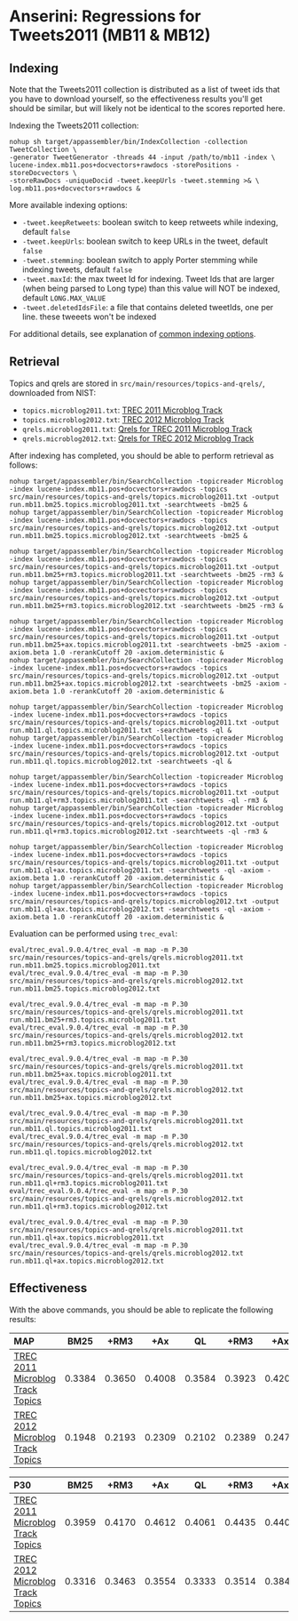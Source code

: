 # Anserini: Regressions for Tweets2011 (MB11 &amp; MB12)

## Indexing

Note that the Tweets2011 collection is distributed as a list of tweet ids that you have to download yourself, so the
effectiveness results you'll get should be similar, but will likely not be identical to the scores reported here.

Indexing the Tweets2011 collection:

```
nohup sh target/appassembler/bin/IndexCollection -collection TweetCollection \
-generator TweetGenerator -threads 44 -input /path/to/mb11 -index \
lucene-index.mb11.pos+docvectors+rawdocs -storePositions -storeDocvectors \
-storeRawDocs -uniqueDocid -tweet.keepUrls -tweet.stemming >& \
log.mb11.pos+docvectors+rawdocs &
```

More available indexing options:
* `-tweet.keepRetweets`: boolean switch to keep retweets while indexing, default `false`
* `-tweet.keepUrls`: boolean switch to keep URLs in the tweet, default `false`
* `-tweet.stemming`: boolean switch to apply Porter stemming while indexing tweets, default `false`
* `-tweet.maxId`: the max tweet Id for indexing. Tweet Ids that are larger (when being parsed to Long type) than this value will NOT be indexed, default `LONG.MAX_VALUE`
* `-tweet.deletedIdsFile`: a file that contains deleted tweetIds, one per line. these tweeets won't be indexed

For additional details, see explanation of [common indexing options](common-indexing-options.md).

## Retrieval

Topics and qrels are stored in `src/main/resources/topics-and-qrels/`, downloaded from NIST:

+ `topics.microblog2011.txt`: [TREC 2011 Microblog Track](https://trec.nist.gov/data/microblog/11/topics.MB1-50.txt)
+ `topics.microblog2012.txt`: [TREC 2012 Microblog Track](https://trec.nist.gov/data/microblog/12/2012.topics.MB51-110.txt)
+ `qrels.microblog2011.txt`: [Qrels for TREC 2011 Microblog Track](https://trec.nist.gov/data/microblog/11/microblog11-qrels)
+ `qrels.microblog2012.txt`: [Qrels for TREC 2012 Microblog Track](https://trec.nist.gov/data/microblog/12/adhoc-qrels)

After indexing has completed, you should be able to perform retrieval as follows:

```
nohup target/appassembler/bin/SearchCollection -topicreader Microblog -index lucene-index.mb11.pos+docvectors+rawdocs -topics src/main/resources/topics-and-qrels/topics.microblog2011.txt -output run.mb11.bm25.topics.microblog2011.txt -searchtweets -bm25 &
nohup target/appassembler/bin/SearchCollection -topicreader Microblog -index lucene-index.mb11.pos+docvectors+rawdocs -topics src/main/resources/topics-and-qrels/topics.microblog2012.txt -output run.mb11.bm25.topics.microblog2012.txt -searchtweets -bm25 &

nohup target/appassembler/bin/SearchCollection -topicreader Microblog -index lucene-index.mb11.pos+docvectors+rawdocs -topics src/main/resources/topics-and-qrels/topics.microblog2011.txt -output run.mb11.bm25+rm3.topics.microblog2011.txt -searchtweets -bm25 -rm3 &
nohup target/appassembler/bin/SearchCollection -topicreader Microblog -index lucene-index.mb11.pos+docvectors+rawdocs -topics src/main/resources/topics-and-qrels/topics.microblog2012.txt -output run.mb11.bm25+rm3.topics.microblog2012.txt -searchtweets -bm25 -rm3 &

nohup target/appassembler/bin/SearchCollection -topicreader Microblog -index lucene-index.mb11.pos+docvectors+rawdocs -topics src/main/resources/topics-and-qrels/topics.microblog2011.txt -output run.mb11.bm25+ax.topics.microblog2011.txt -searchtweets -bm25 -axiom -axiom.beta 1.0 -rerankCutoff 20 -axiom.deterministic &
nohup target/appassembler/bin/SearchCollection -topicreader Microblog -index lucene-index.mb11.pos+docvectors+rawdocs -topics src/main/resources/topics-and-qrels/topics.microblog2012.txt -output run.mb11.bm25+ax.topics.microblog2012.txt -searchtweets -bm25 -axiom -axiom.beta 1.0 -rerankCutoff 20 -axiom.deterministic &

nohup target/appassembler/bin/SearchCollection -topicreader Microblog -index lucene-index.mb11.pos+docvectors+rawdocs -topics src/main/resources/topics-and-qrels/topics.microblog2011.txt -output run.mb11.ql.topics.microblog2011.txt -searchtweets -ql &
nohup target/appassembler/bin/SearchCollection -topicreader Microblog -index lucene-index.mb11.pos+docvectors+rawdocs -topics src/main/resources/topics-and-qrels/topics.microblog2012.txt -output run.mb11.ql.topics.microblog2012.txt -searchtweets -ql &

nohup target/appassembler/bin/SearchCollection -topicreader Microblog -index lucene-index.mb11.pos+docvectors+rawdocs -topics src/main/resources/topics-and-qrels/topics.microblog2011.txt -output run.mb11.ql+rm3.topics.microblog2011.txt -searchtweets -ql -rm3 &
nohup target/appassembler/bin/SearchCollection -topicreader Microblog -index lucene-index.mb11.pos+docvectors+rawdocs -topics src/main/resources/topics-and-qrels/topics.microblog2012.txt -output run.mb11.ql+rm3.topics.microblog2012.txt -searchtweets -ql -rm3 &

nohup target/appassembler/bin/SearchCollection -topicreader Microblog -index lucene-index.mb11.pos+docvectors+rawdocs -topics src/main/resources/topics-and-qrels/topics.microblog2011.txt -output run.mb11.ql+ax.topics.microblog2011.txt -searchtweets -ql -axiom -axiom.beta 1.0 -rerankCutoff 20 -axiom.deterministic &
nohup target/appassembler/bin/SearchCollection -topicreader Microblog -index lucene-index.mb11.pos+docvectors+rawdocs -topics src/main/resources/topics-and-qrels/topics.microblog2012.txt -output run.mb11.ql+ax.topics.microblog2012.txt -searchtweets -ql -axiom -axiom.beta 1.0 -rerankCutoff 20 -axiom.deterministic &

```

Evaluation can be performed using `trec_eval`:

```
eval/trec_eval.9.0.4/trec_eval -m map -m P.30 src/main/resources/topics-and-qrels/qrels.microblog2011.txt run.mb11.bm25.topics.microblog2011.txt
eval/trec_eval.9.0.4/trec_eval -m map -m P.30 src/main/resources/topics-and-qrels/qrels.microblog2012.txt run.mb11.bm25.topics.microblog2012.txt

eval/trec_eval.9.0.4/trec_eval -m map -m P.30 src/main/resources/topics-and-qrels/qrels.microblog2011.txt run.mb11.bm25+rm3.topics.microblog2011.txt
eval/trec_eval.9.0.4/trec_eval -m map -m P.30 src/main/resources/topics-and-qrels/qrels.microblog2012.txt run.mb11.bm25+rm3.topics.microblog2012.txt

eval/trec_eval.9.0.4/trec_eval -m map -m P.30 src/main/resources/topics-and-qrels/qrels.microblog2011.txt run.mb11.bm25+ax.topics.microblog2011.txt
eval/trec_eval.9.0.4/trec_eval -m map -m P.30 src/main/resources/topics-and-qrels/qrels.microblog2012.txt run.mb11.bm25+ax.topics.microblog2012.txt

eval/trec_eval.9.0.4/trec_eval -m map -m P.30 src/main/resources/topics-and-qrels/qrels.microblog2011.txt run.mb11.ql.topics.microblog2011.txt
eval/trec_eval.9.0.4/trec_eval -m map -m P.30 src/main/resources/topics-and-qrels/qrels.microblog2012.txt run.mb11.ql.topics.microblog2012.txt

eval/trec_eval.9.0.4/trec_eval -m map -m P.30 src/main/resources/topics-and-qrels/qrels.microblog2011.txt run.mb11.ql+rm3.topics.microblog2011.txt
eval/trec_eval.9.0.4/trec_eval -m map -m P.30 src/main/resources/topics-and-qrels/qrels.microblog2012.txt run.mb11.ql+rm3.topics.microblog2012.txt

eval/trec_eval.9.0.4/trec_eval -m map -m P.30 src/main/resources/topics-and-qrels/qrels.microblog2011.txt run.mb11.ql+ax.topics.microblog2011.txt
eval/trec_eval.9.0.4/trec_eval -m map -m P.30 src/main/resources/topics-and-qrels/qrels.microblog2012.txt run.mb11.ql+ax.topics.microblog2012.txt

```

## Effectiveness

With the above commands, you should be able to replicate the following results:

MAP                                     | BM25      | +RM3      | +Ax       | QL        | +RM3      | +Ax       |
:---------------------------------------|-----------|-----------|-----------|-----------|-----------|-----------|
[TREC 2011 Microblog Track Topics](http://trec.nist.gov/data/microblog2011.html)| 0.3384    | 0.3650    | 0.4008    | 0.3584    | 0.3923    | 0.4201    |
[TREC 2012 Microblog Track Topics](http://trec.nist.gov/data/microblog2012.html)| 0.1948    | 0.2193    | 0.2309    | 0.2102    | 0.2389    | 0.2474    |


P30                                     | BM25      | +RM3      | +Ax       | QL        | +RM3      | +Ax       |
:---------------------------------------|-----------|-----------|-----------|-----------|-----------|-----------|
[TREC 2011 Microblog Track Topics](http://trec.nist.gov/data/microblog2011.html)| 0.3959    | 0.4170    | 0.4612    | 0.4061    | 0.4435    | 0.4408    |
[TREC 2012 Microblog Track Topics](http://trec.nist.gov/data/microblog2012.html)| 0.3316    | 0.3463    | 0.3554    | 0.3333    | 0.3514    | 0.3842    |


